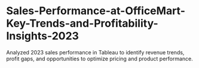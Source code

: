 # Sales-Performance-at-OfficeMart-Key-Trends-and-Profitability-Insights-2023
Analyzed 2023 sales performance in Tableau to identify revenue trends, profit gaps, and opportunities to optimize pricing and product performance.
